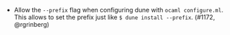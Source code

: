 - Allow the `--prefix` flag when configuring dune with `ocaml configure.ml`.
  This allows to set the prefix just like `$ dune install --prefix`. (#1172,
  @rgrinberg)
